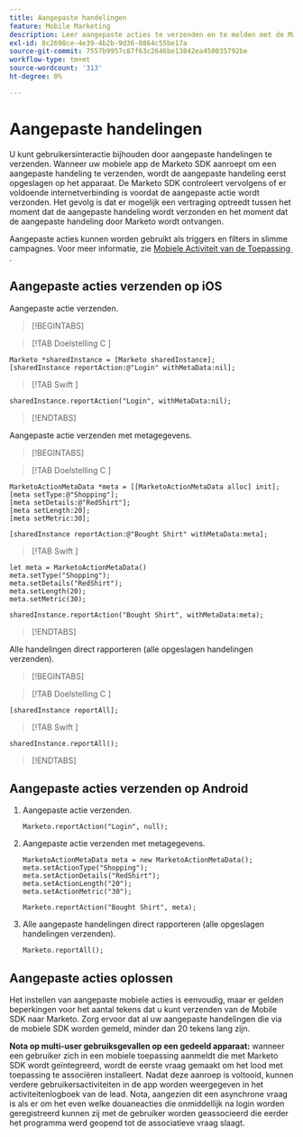 ```yaml
---
title: Aangepaste handelingen
feature: Mobile Marketing
description: Leer aangepaste acties te verzenden en te melden met de Marketo Mobile SDK for iOS en Android, offline in de wachtrij te plaatsen, Slimme campagnes te activeren en aan de 20-lettertekens te voldoen...
exl-id: 8c2698ce-4e39-4b2b-9d36-0864c55be17a
source-git-commit: 7557b9957c87f63c2646be13842ea450035792be
workflow-type: tm+mt
source-wordcount: '313'
ht-degree: 0%

---
```


# Aangepaste handelingen

U kunt gebruikersinteractie bijhouden door aangepaste handelingen te verzenden. Wanneer uw mobiele app de Marketo SDK aanroept om een aangepaste handeling te verzenden, wordt de aangepaste handeling eerst opgeslagen op het apparaat. De Marketo SDK controleert vervolgens of er voldoende internetverbinding is voordat de aangepaste actie wordt verzonden. Het gevolg is dat er mogelijk een vertraging optreedt tussen het moment dat de aangepaste handeling wordt verzonden en het moment dat de aangepaste handeling door Marketo wordt ontvangen.

Aangepaste acties kunnen worden gebruikt als triggers en filters in slimme campagnes. Voor meer informatie, zie [&#x200B; Mobiele Activiteit van de Toepassing &#x200B;](https://experienceleague.adobe.com/nl/docs/marketo/using/product-docs/core-marketo-concepts/smart-campaigns/flow-actions/triggers-and-filters-for-mobile-smart-campaigns).

## Aangepaste acties verzenden op iOS

Aangepaste actie verzenden.

>[!BEGINTABS]

>[!TAB  Doelstelling C ]

```
Marketo *sharedInstance = [Marketo sharedInstance];
[sharedInstance reportAction:@"Login" withMetaData:nil];
```

>[!TAB  Swift ]

```
sharedInstance.reportAction("Login", withMetaData:nil);
```

>[!ENDTABS]

Aangepaste actie verzenden met metagegevens.

>[!BEGINTABS]

>[!TAB  Doelstelling C ]

```
MarketoActionMetaData *meta = [[MarketoActionMetaData alloc] init];
[meta setType:@"Shopping"];
[meta setDetails:@"RedShirt"];
[meta setLength:20];
[meta setMetric:30];

[sharedInstance reportAction:@"Bought Shirt" withMetaData:meta];
```

>[!TAB  Swift ]

```
let meta = MarketoActionMetaData()
meta.setType("Shopping");
meta.setDetails("RedShirt");
meta.setLength(20);
meta.setMetric(30);

sharedInstance.reportAction("Bought Shirt", withMetaData:meta);
```

>[!ENDTABS]

Alle handelingen direct rapporteren (alle opgeslagen handelingen verzenden).

>[!BEGINTABS]

>[!TAB  Doelstelling C ]

```
[sharedInstance reportAll];
```

>[!TAB  Swift ]

```
sharedInstance.reportAll();
```

>[!ENDTABS]

## Aangepaste acties verzenden op Android

1. Aangepaste actie verzenden.

   ```
   Marketo.reportAction("Login", null);
   ```

1. Aangepaste actie verzenden met metagegevens.

   ```
   MarketoActionMetaData meta = new MarketoActionMetaData();
   meta.setActionType("Shopping");
   meta.setActionDetails("RedShirt");
   meta.setActionLength("20");
   meta.setActionMetric("30");
   
   Marketo.reportAction("Bought Shirt", meta);
   ```

1. Alle aangepaste handelingen direct rapporteren (alle opgeslagen handelingen verzenden).

   ```
   Marketo.reportAll();
   ```

## Aangepaste acties oplossen

Het instellen van aangepaste mobiele acties is eenvoudig, maar er gelden beperkingen voor het aantal tekens dat u kunt verzenden van de Mobile SDK naar Marketo. Zorg ervoor dat al uw aangepaste handelingen die via de mobiele SDK worden gemeld, minder dan 20 tekens lang zijn.

**Nota op multi-user gebruiksgevallen op een gedeeld apparaat:** wanneer een gebruiker zich in een mobiele toepassing aanmeldt die met Marketo SDK wordt geïntegreerd, wordt de eerste vraag gemaakt om het lood met toepassing te associëren installeert. Nadat deze aanroep is voltooid, kunnen verdere gebruikersactiviteiten in de app worden weergegeven in het activiteitenlogboek van de lead. Nota, aangezien dit een asynchrone vraag is als er om het even welke douaneacties die onmiddellijk na login worden geregistreerd kunnen zij met de gebruiker worden geassocieerd die eerder het programma werd geopend tot de associatieve vraag slaagt.
